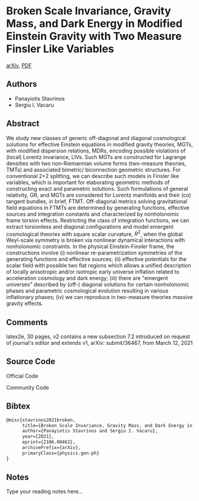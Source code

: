 
# Broken Scale Invariance, Gravity Mass, and Dark Energy in Modified Einstein Gravity with Two Measure Finsler Like Variables

[arXiv](https://arxiv.org/abs/2106.0462), [PDF](https://arxiv.org/pdf/2106.0462.pdf)

## Authors

- Panayiotis Stavrinos
- Sergiu I. Vacaru

## Abstract

We study new classes of generic off-diagonal and diagonal cosmological solutions for effective Einstein equations in modified gravity theories, MGTs, with modified dispersion relations, MDRs, encoding possible violations of (local) Lorentz invariance, LIVs. Such MGTs are constructed for Lagrange densities with two non-Riemannian volume forms (two-measure theories, TMTs) and associated bimetric/ biconnection geometric structures. For conventional 2+2 splitting, we can describe such models in Finsler like variables, which is important for elaborating geometric methods of constructing exact and parametric solutions. Such formulations of general relativity, GR, and MGTs are considered for Lorentz manifolds and their (co) tangent bundles, in brief, FTMT. Off-diagonal metrics solving gravitational field equations in FTMTs are determined by generating functions, effective sources and integration constants and characterized by nonholonomic frame torsion effects. Restricting the class of integration functions, we can extract torsionless and diagonal configurations and model emergent cosmological theories with square scalar curvature, $R^2$, when the global Weyl-scale symmetry is broken via nonlinear dynamical interactions with nonholonomic constraints. In the physical Einstein-Finsler frame, the constructions involve (i) nonlinear re-parametrization symmetries of the generating functions and effective sources; (ii) effective potentials for the scalar field with possible two flat regions which allows a unified description of locally anisotropic and/or isotropic early universe inflation related to acceleration cosmology and dark energy; (iii) there are "emergent universes" described by (off-) diagonal solutions for certain nonholonomic phases and parametric cosmological evolution resulting in various inflationary phases; (iv) we can reproduce in two-measure theories massive gravity effects.

## Comments

latex2e, 30 pages, v2 contains a new subsection 7.2 introduced on request of journal's editor and extends v1, arXiv: submit/36467, from March 12, 2021

## Source Code

Official Code



Community Code



## Bibtex

```tex
@misc{stavrinos2021broken,
      title={Broken Scale Invariance, Gravity Mass, and Dark Energy in Modified Einstein Gravity with Two Measure Finsler Like Variables}, 
      author={Panayiotis Stavrinos and Sergiu I. Vacaru},
      year={2021},
      eprint={2106.00462},
      archivePrefix={arXiv},
      primaryClass={physics.gen-ph}
}
```

## Notes

Type your reading notes here...


